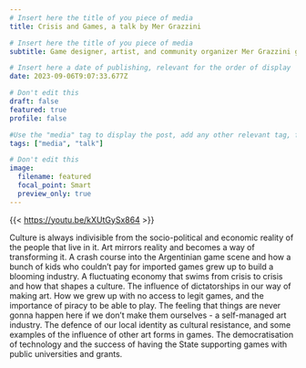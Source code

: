 ```yaml
---
# Insert here the title of you piece of media
title: Crisis and Games, a talk by Mer Grazzini

# Insert here the title of you piece of media
subtitle: Game designer, artist, and community organizer Mer Grazzini gives a talk about the game scene in Argentina

# Insert here a date of publishing, relevant for the order of display
date: 2023-09-06T9:07:33.677Z

# Don't edit this
draft: false
featured: true
profile: false

#Use the "media" tag to display the post, add any other relevant tag, for example "podcast"
tags: ["media", "talk"]

# Don't edit this
image:
  filename: featured
  focal_point: Smart
  preview_only: true
---
```


{{< https://youtu.be/kXUtGySx864 >}}

Culture is always indivisible from the socio-political and economic reality of the people that live in it. Art mirrors reality and becomes a way of transforming it. A crash course into the Argentinian game scene and how a bunch of kids who couldn’t pay for imported games grew up to build a blooming industry. A fluctuating economy that swims from crisis to crisis and how that shapes a culture. The influence of dictatorships in our way of making art. How we grew up with no access to legit games, and the importance of piracy to be able to play. The feeling that things are never gonna happen here if we don’t make them ourselves - a self-managed art industry. The defence of our local identity as cultural resistance, and some examples of the influence of other art forms in games. The democratisation of technology and the success of having the State supporting games with public universities and grants.